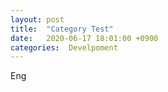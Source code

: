```yaml
---
layout: post
title:  "Category Test"
date:   2020-06-17 18:01:00 +0900
categories:  Develpoment 
---
```


Eng
